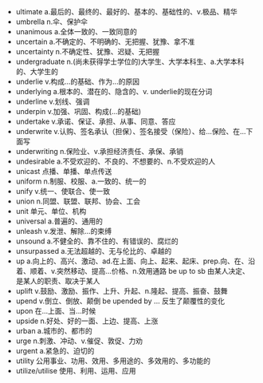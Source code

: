 - ultimate a.最后的、最终的、最好的、基本的、基础性的、v.极品、精华
- umbrella n.伞、保护伞
- unanimous a.全体一致的、一致同意的
- uncertain a.不确定的、不明确的、无把握、犹豫、拿不准
- uncertainty n.不确定性、犹豫、迟疑、无把握
- undergraduate n.(尚未获得学士学位的)大学生、大学本科生、a.大学本科的、大学生的
- underlie v.构成...的基础、作为...的原因  
- underlying a.根本的、潜在的、隐含的、v. underlie的现在分词
- underline v.划线、强调
- underpin v.加强、巩固、构成(...的基础)
- undertake v.承诺、保证、承担、从事、同意、答应
- underwrite v.认购、签名承认（担保）、签名接受（保险）、给...保险、在...下面写
- underwriting n.保险业、v.承担经济责任、承保、承销
- undesirable a.不受欢迎的、不良的、不想要的、n.不受欢迎的人
- unicast 点播、单播、单点传送
- uniform n.制服、校服、a.一致的、统一的
- unify v.统一、使联合、使一致
- union n.同盟、联盟、联邦、协会、工会
- unit 单元、单位、机构
- universal a.普遍的、通用的
- unleash v.发泄、解除...的束缚
- unsound a.不健全的、靠不住的、有错误的、腐烂的
- unsurpassed a.无法超越的、无与伦比的、卓越的
- up a.向上的、高兴、激动、ad.在上面、向上、起来、起床、prep.向、在、沿着、顺着、v.突然移动、提高...价格、n.效用通路  be up to sb 由某人决定、是某人的职责、取决于某人
- uplift v.鼓励、激励、振作、上升、升起、n.隆起、提高、振奋、鼓舞
- upend v.倒立、倒放、颠倒 be upended by ... 反生了颠覆性的变化
- upon 在...上面、当...时候
- upside n.好处、好的一面、上边、提高、上涨
- urban a.城市的、都市的
- urge n.刺激、冲动、v.催促、敦促、力劝
- urgent a.紧急的、迫切的
- utility 公用事业、功用、效用、多用途的、多效用的、多功能的
- utilize/utilise 使用、利用、运用、应用